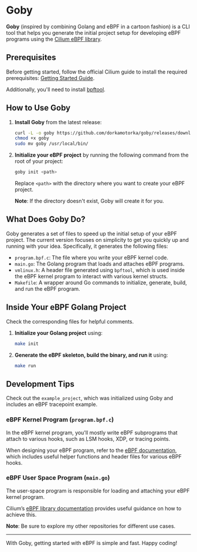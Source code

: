 
# Goby

**Goby** (inspired by combining Golang and eBPF in a cartoon fashion) is a CLI tool that helps you generate the initial project setup for developing eBPF programs using the [Cilium eBPF library](https://github.com/cilium/ebpf).

## Prerequisites

Before getting started, follow the official Cilium guide to install the required prerequisites: [Getting Started Guide](https://ebpf-go.dev/guides/getting-started/#ebpf-c-program).

Additionally, you'll need to install [bpftool](https://github.com/libbpf/bpftool).

## How to Use Goby

1. **Install Goby** from the latest release:

   ```bash
   curl -L -o goby https://github.com/dorkamotorka/goby/releases/download/main/goby
   chmod +x goby
   sudo mv goby /usr/local/bin/
   ```

2. **Initialize your eBPF project** by running the following command from the root of your project:

   ```bash
   goby init <path>
   ```

   Replace `<path>` with the directory where you want to create your eBPF project.

   **Note**: If the directory doesn't exist, Goby will create it for you.

## What Does Goby Do?

Goby generates a set of files to speed up the initial setup of your eBPF project. The current version focuses on simplicity to get you quickly up and running with your idea. Specifically, it generates the following files:

- `program.bpf.c`: The file where you write your eBPF kernel code.
- `main.go`: The Golang program that loads and attaches eBPF programs.
- `vmlinux.h`: A header file generated using `bpftool`, which is used inside the eBPF kernel program to interact with various kernel structs.
- `Makefile`: A wrapper around Go commands to initialize, generate, build, and run the eBPF program.

## Inside Your eBPF Golang Project

Check the corresponding files for helpful comments.

1. **Initialize your Golang project** using:

   ```bash
   make init
   ```

2. **Generate the eBPF skeleton, build the binary, and run it** using:

   ```bash
   make run
   ```

## Development Tips

Check out the `example_project`, which was initialized using Goby and includes an eBPF tracepoint example.

### eBPF Kernel Program (`program.bpf.c`)

In the eBPF kernel program, you'll mostly write eBPF subprograms that attach to various hooks, such as LSM hooks, XDP, or tracing points.

When designing your eBPF program, refer to the [eBPF documentation](https://docs.ebpf.io/ebpf-library/libbpf/), which includes useful helper functions and header files for various eBPF hooks.

### eBPF User Space Program (`main.go`)

The user-space program is responsible for loading and attaching your eBPF kernel program.

Cilium’s [eBPF library documentation](https://pkg.go.dev/github.com/cilium/ebpf) provides useful guidance on how to achieve this.

**Note**: Be sure to explore my other repositories for different use cases.

---

With Goby, getting started with eBPF is simple and fast. Happy coding!
